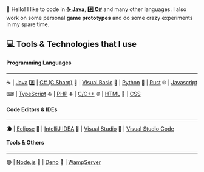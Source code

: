 👋 Hello! I like to code in **[☕ Java](https://www.java.com/en/)**, **[#️⃣ C#](https://dotnet.microsoft.com/en-us/languages/csharp)** and many other languages.
I also work on some personal **game prototypes** and do some crazy experiments in my spare time.

## **💻 Tools & Technologies that I use**
#### Programming Languages
----
☕ | [Java](https://www.java.com/en/)
#️⃣ | [C# (C Sharp)](https://dotnet.microsoft.com/en-us/languages/csharp/)
🎨 | [Visual Basic](https://docs.microsoft.com/en-us/dotnet/visual-basic/)
🐍 | [Python](https://python.org/)
🦀 | [Rust](https://www.rust-lang.org/)
🌐 | [Javascript](https://www.javascript.com/)
⌨ | [TypeScript](https://www.typescriptlang.org/)
⛵ | [PHP](https://www.php.net/)
➕ | [C/C++](https://www.cplusplus.com/)
🌐 | [HTML](https://developer.mozilla.org/en-US/docs/Web/HTML)
🎨 | [CSS](https://en.wikipedia.org/wiki/CSS)
<br/>
#### Code Editors & IDEs
----
🌘 | [Eclipse](https://www.eclipse.org/)
🧠 | [IntelliJ IDEA](https://www.jetbrains.com/idea/)
🔀 | [Visual Studio](https://visualstudio.microsoft.com/)
🔀 | [Visual Studio Code](https://code.visualstudio.com/)
<br/>
#### Tools & Others
----
🟢 | [Node.js](https://nodejs.org/en/)
🦕 | [Deno](https://deno.land/)
🔌 | [WampServer](https://www.wampserver.com/en/)
